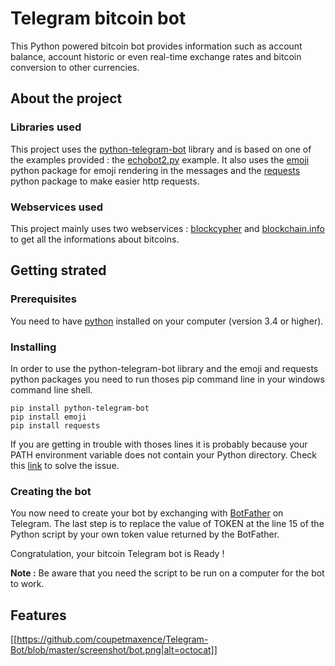 # Telegram bitcoin bot

This Python powered bitcoin bot provides information such as account balance, account historic or even real-time exchange rates and bitcoin conversion to other currencies.

## About the project

### Libraries used

This project uses the [python-telegram-bot](https://github.com/python-telegram-bot/python-telegram-bot) library and is based on one of the examples provided : the [echobot2.py](https://github.com/python-telegram-bot/python-telegram-bot/blob/master/examples/echobot2.py) example.
It also uses the [emoji](https://pypi.python.org/pypi/emoji/) python package for emoji rendering in the messages and the [requests](http://docs.python-requests.org/en/master/) python package to make easier http requests.

### Webservices used

This project mainly uses two webservices : [blockcypher](https://www.blockcypher.com/dev/bitcoin/) and [blockchain.info](https://blockchain.info/api/exchange_rates_api) to get all the informations about bitcoins.

## Getting strated

### Prerequisites

You need to have [python](https://www.python.org/downloads/) installed on your computer (version 3.4 or higher).

### Installing

In order to use the python-telegram-bot library and the emoji and requests python packages you need to run thoses pip command line in your windows command line shell.
```
pip install python-telegram-bot
pip install emoji
pip install requests
```
If you are getting in trouble with thoses lines it is probably because your PATH environment variable does not contain your Python directory. Check this [link](http://stackoverflow.com/questions/3701646/how-to-add-to-the-pythonpath-in-windows-7) to solve the issue.

### Creating the bot

You now need to create your bot by exchanging with [BotFather](https://core.telegram.org/bots#6-botfather) on Telegram.
The last step is to replace the value of TOKEN at the line 15 of the Python script by your own token value returned by the BotFather.

Congratulation, your bitcoin Telegram bot is Ready !

<b>Note :</b> Be aware that you need the script to be run on a computer for the bot to work.

## Features

[[https://github.com/coupetmaxence/Telegram-Bot/blob/master/screenshot/bot.png|alt=octocat]]
